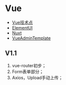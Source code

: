 # Vue

* [Vue技术点](vue-ji-shu-dian/)
* [ElementUI](elementui/)
* [Nuxt](nuxt/)
* [VueAdminTemplate](vueadmintemplate.md)

## V1.1

1. vue-router初步；
2. Form表单部分；
3. Axios，Upload手动上传；

